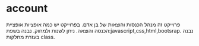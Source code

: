 # account
פרוייקט זה מנהל הכנסות והוצאות של בן אדם.
בפרוייקט יש כמה אופציות אופציית הכנסה והוצאה. ניתן לשנות ולמחוק.
נבנה בשפת:javascript,css,html,bootsrap.
נבנה בעזרת מחלקות class.
